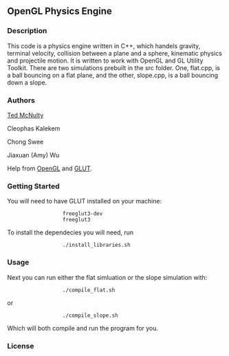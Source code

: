 ## OpenGL Physics Engine

### Description

  This code is a physics engine written in C++, which handels gravity, terminal velocity, collision between a plane and a sphere, kinematic physics and projectile motion. It is written to work with OpenGL and GL Utility Toolkit. There are two simulations prebuilt in the src folder. One, flat.cpp, is a ball bouncing on a flat plane, and the other, slope.cpp, is a ball bouncing down a slope. 

### Authors

[Ted McNulty](tedmcnulty.com)

Cleophas Kalekem

Chong Swee

Jiaxuan (Amy) Wu

Help from [OpenGL](https://www.opengl.org) and [GLUT](https://www.opengl.org/resources/libraries/glut/).

### Getting Started
You will need to have GLUT installed on your machine:

                      freeglut3-dev
                      freeglut3
       
To install the dependecies you will need, run
                     
                      ./install_libraries.sh

### Usage

Next you can run either the flat simluation or the slope simulation with:

                      ./compile_flat.sh
or
                      
                      ./compile_slope.sh

Which will both compile and run the program for you.

### License
